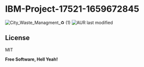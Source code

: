 # IBM-Project-17521-1659672845
![City_Waste_Managment_♻️ (1)](https://user-images.githubusercontent.com/73785492/193410316-4b1982bd-481a-464d-9b8e-7ff62813f075.png)
![AUR last modified](https://img.shields.io/aur/last-modified/google-chrome)




## License

MIT

**Free Software, Hell Yeah!**
